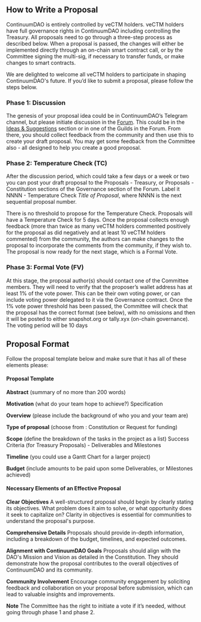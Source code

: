 
## How to Write a Proposal

ContinuumDAO is entirely controlled by veCTM holders. veCTM holders have full governance rights in ContinuumDAO including controlling the Treasury. All proposals need to go through a three-step process as described below. When a proposal is passed, the changes will either be implemented directly through an on-chain smart contract call, or by the Committee signing the multi-sig, if necessary to transfer funds, or make changes to smart contracts.


We are delighted to welcome all veCTM holders to participate in shaping ContinuumDAO's future. If you’d like to submit a proposal, please follow the steps below.


### Phase 1: Discussion

The genesis of your proposal idea could be in ContinuumDAO’s Telegram channel, but please initiate discussion in the [Forum](https://forum.continuumdao.org/). This could be in the [Ideas & Suggestions](https://forum.continuumdao.org/category/2/ideas-suggestions) section or in one of the Guilds in the Forum. From there, you should collect feedback from the community and then use this to create your draft proposal. You may get some feedback from the Committee also - all designed to help you create a good proposal. 

### Phase 2: Temperature Check (TC)

After the discussion period, which could take a few days or a week or two you can post your draft proposal to the Proposals - Treasury, or Proposals - Constitution sections of the Governance section of the Forum. Label it NNNN - Temperature Check *Title of Proposal*, where NNNN is the next sequential proposal number.

There is no threshold to propose for the Temperature Check. Proposals will have a Temperature Check for 5 days. Once the proposal collects enough feedback (more than twice as many veCTM holders commented positively for the proposal as did negatively and at least 10 veCTM holders commented) from the community, the authors can make changes to the proposal to incorporate the comments from the community, if they wish to. The proposal is now ready for the next stage, which is a Formal Vote.

### Phase 3: Formal Vote (FV)

At this stage, the proposal author(s) should contact one of the Committee members. They will need to verify that the proposer’s wallet address has at least 1% of the vote power. This can be their own voting power, or can include voting power delegated to it via the Governance contract.
Once the 1% vote power threshold has been passed, the Committee will check that the proposal has the correct format (see below), with no omissions and then it will be posted to either snapshot.org or tally.xyx (on-chain governance). The voting period will be 10 days


## Proposal Format

Follow the proposal template below and make sure that it has all of these elements please:

#### Proposal Template

**Abstract** (summary of no more than 200 words)

**Motivation** (what do your team hope to achieve?)
Specification

**Overview** (please include the background of who you and your team are)

**Type of proposal** (choose from : Constitution or Request for funding)

**Scope** (define the breakdown of the tasks in the project as a list)
Success Criteria (for Treasury Proposals) - Deliverables and Milestones

**Timeline** (you could use a Gantt Chart for a larger project)

**Budget** (include amounts to be paid upon some Deliverables, or Milestones achieved)


#### Necessary Elements of an Effective Proposal

**Clear Objectives**
A well-structured proposal should begin by clearly stating its objectives. What problem does it aim to solve, or what opportunity does it seek to capitalize on? Clarity in objectives is essential for communities to understand the proposal's purpose.

**Comprehensive Details**
Proposals should provide in-depth information, including a breakdown of the budget, timelines, and expected outcomes.

**Alignment with ContinuumDAO Goals**
Proposals should align with the DAO's Mission and Vision as detailed in the Constitution. They should demonstrate how the proposal contributes to the overall objectives of ContinuumDAO and its community.

**Community Involvement**
Encourage community engagement by soliciting feedback and collaboration on your proposal before submission, which can lead to valuable insights and improvements.



**Note** 
The Committee has the right to initiate a vote if it’s needed, without going through phase 1 and phase 2.